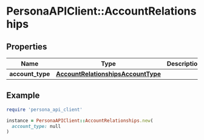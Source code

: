 # PersonaAPIClient::AccountRelationships

## Properties

| Name | Type | Description | Notes |
| ---- | ---- | ----------- | ----- |
| **account_type** | [**AccountRelationshipsAccountType**](AccountRelationshipsAccountType.md) |  | [optional] |

## Example

```ruby
require 'persona_api_client'

instance = PersonaAPIClient::AccountRelationships.new(
  account_type: null
)
```

